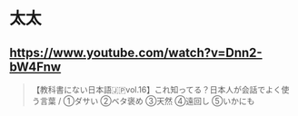 # 太太

## https://www.youtube.com/watch?v=Dnn2-bW4Fnw

> 【教科書にない日本語🇯🇵vol.16】これ知ってる？日本人が会話でよく使う言葉 / ①ダサい ②ベタ褒め ③天然 ④遠回し ⑤いかにも 

